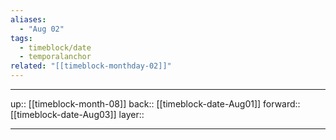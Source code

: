 ```yaml
---
aliases:
  - "Aug 02"
tags:
  - timeblock/date
  - temporalanchor
related: "[[timeblock-monthday-02]]"
---
```




***

up:: [[timeblock-month-08]]
back:: [[timeblock-date-Aug01]]
forward:: [[timeblock-date-Aug03]]
layer:: 

***
